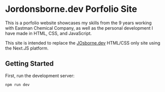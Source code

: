 # Jordonsborne.dev Porfolio Site

This is a porfolio website showcases my skills from the 9 years working with Eastman Chemical Company, as well as the personal development I have made in HTML, CSS, and JavaScript.

This site is intended to replace the [JOsborne.dev](https://www.JOsborne.dev) HTML/CSS only site using the Next.JS platform.

## Getting Started

First, run the development server:

```bash
npm run dev
```
